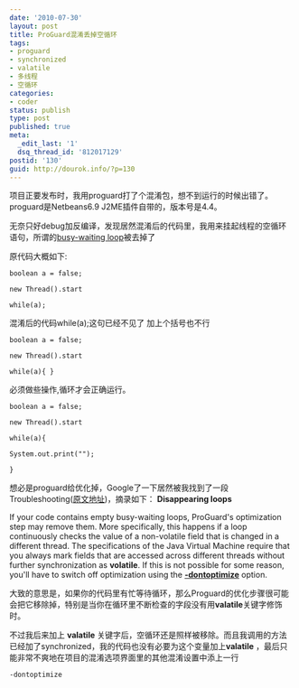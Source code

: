 ```yaml
---
date: '2010-07-30'
layout: post
title: ProGuard混淆丢掉空循环
tags:
- proguard
- synchronized
- valatile
- 多线程
- 空循环
categories:
- coder
status: publish
type: post
published: true
meta:
  _edit_last: '1'
  dsq_thread_id: '812017129'
postid: '130'
guid: http://dourok.info/?p=130
---
```

项目正要发布时，我用proguard打了个混淆包，想不到运行的时候出错了。proguard是Netbeans6.9
J2ME插件自带的，版本号是4.4。

无奈只好debug加反编译，发现居然混淆后的代码里，我用来挂起线程的空循环语句，所谓的[busy-waiting
loop](http://en.wikipedia.org/wiki/Busy_waiting)被去掉了

原代码大概如下:

    boolean a = false;

    new Thread().start

    while(a);

混淆后的代码while(a);这句已经不见了 加上个括号也不行

    boolean a = false;

    new Thread().start

    while(a){ }

必须做些操作,循环才会正确运行。

    boolean a = false;

    new Thread().start

    while(a){

    System.out.print("");

    }

想必是proguard给优化掉，Google了一下居然被我找到了一段Troubleshooting([原文地址](http://docs.huihoo.com/proguard/manual/troubleshooting.html#Disappearingloops))，摘录如下：
**Disappearing loops**

If your code contains empty busy-waiting loops, ProGuard's optimization
step may remove them. More specifically, this happens if a loop
continuously checks the value of a non-volatile field that is changed in
a different thread. The specifications of the Java Virtual Machine
require that you always mark fields that are accessed across different
threads without further synchronization as **volatile**. If this is not
possible for some reason, you'll have to switch off optimization using
the [**-dontoptimize**](http://docs.huihoo.com/proguard/manual/usage.html#dontoptimize)
option.

大致的意思是，如果你的代码里有忙等待循环，那么Proguard的优化步骤很可能会把它移除掉，特别是当你在循环里不断检查的字段没有用**valatile**关键字修饰时。

不过我后来加上 **valatile**
关键字后，空循环还是照样被移除。而且我调用的方法已经加了synchronized，我的代码也没有必要为这个变量加上**valatile**
，最后只能非常不爽地在项目的混淆选项界面里的其他混淆设置中添上一行

    -dontoptimize
